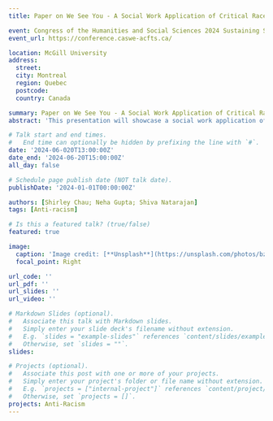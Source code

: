 ```yaml
---
title: Paper on We See You - A Social Work Application of Critical Race Theory in Digital Mapping of Incidents of Hate and Discrimination

event: Congress of the Humanities and Social Sciences 2024 Sustaining Shared Futures
event_url: https://conference.caswe-acfts.ca/

location: McGill University
address:
  street: 
  city: Montreal
  region: Quebec
  postcode: 
  country: Canada

summary: Paper on We See You - A Social Work Application of Critical Race Theory in Digital Mapping of Incidents of Hate and Discrimination
abstract: 'This presentation will showcase a social work application of Critical Race Theory (CRT) and the pursuit of social justice in digital mapping of incidents of hate and discrimination in a western region of Canada. This mapping project emerged from an incident reporting project to collect evidence that racially-motivated discrimination and hate incidents occur, and that these incidents hurt people and community.'

# Talk start and end times.
#   End time can optionally be hidden by prefixing the line with `#`.
date: '2024-06-020T13:00:00Z'
date_end: '2024-06-20T15:00:00Z'
all_day: false

# Schedule page publish date (NOT talk date).
publishDate: '2024-01-01T00:00:00Z'

authors: [Shirley Chau; Neha Gupta; Shiva Natarajan]
tags: [Anti-racism]

# Is this a featured talk? (true/false)
featured: true

image:
  caption: 'Image credit: [**Unsplash**](https://unsplash.com/photos/bzdhc5b3Bxs)'
  focal_point: Right

url_code: ''
url_pdf: ''
url_slides: ''
url_video: ''

# Markdown Slides (optional).
#   Associate this talk with Markdown slides.
#   Simply enter your slide deck's filename without extension.
#   E.g. `slides = "example-slides"` references `content/slides/example-slides.md`.
#   Otherwise, set `slides = ""`.
slides:

# Projects (optional).
#   Associate this post with one or more of your projects.
#   Simply enter your project's folder or file name without extension.
#   E.g. `projects = ["internal-project"]` references `content/project/deep-learning/index.md`.
#   Otherwise, set `projects = []`.
projects: Anti-Racism
---
```



